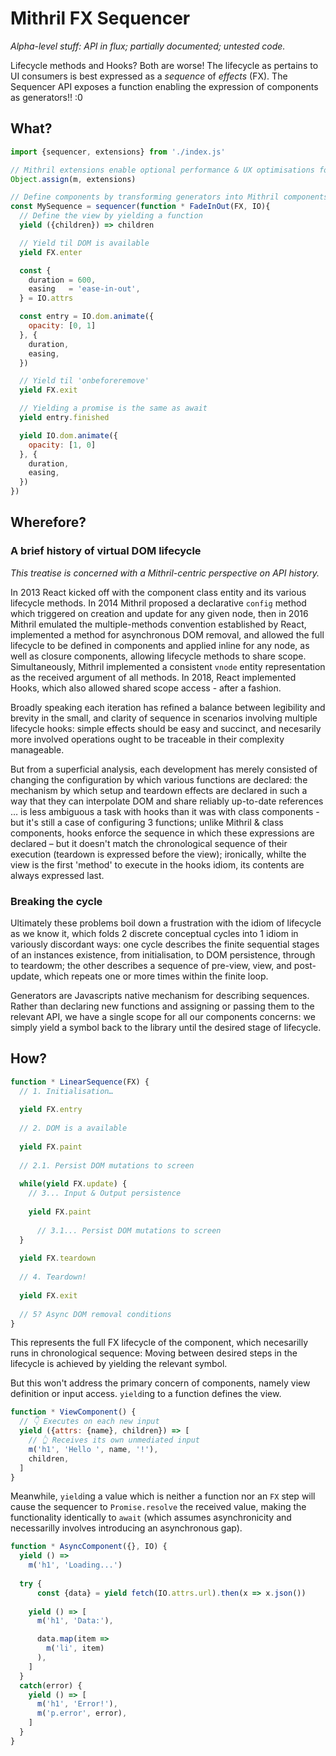 # Mithril FX Sequencer

*Alpha-level stuff: API in flux; partially documented; untested code.*

Lifecycle methods and Hooks? Both are worse! The lifecycle as pertains to UI consumers is best expressed as a *sequence* of *effects* (FX). The Sequencer API exposes a function enabling the expression of components as generators!! :0

## What?

```js
import {sequencer, extensions} from './index.js'

// Mithril extensions enable optional performance & UX optimisations for the advanced feature set
Object.assign(m, extensions)

// Define components by transforming generators into Mithril components via the sequencer function
const MySequence = sequencer(function * FadeInOut(FX, IO){
  // Define the view by yielding a function
  yield ({children}) => children

  // Yield til DOM is available
  yield FX.enter

  const {
    duration = 600,
    easing   = 'ease-in-out',
  } = IO.attrs

  const entry = IO.dom.animate({
    opacity: [0, 1]
  }, {
    duration,
    easing, 
  })

  // Yield til 'onbeforeremove'
  yield FX.exit

  // Yielding a promise is the same as await
  yield entry.finished

  yield IO.dom.animate({
    opacity: [1, 0]
  }, {
    duration,
    easing,
  })
})
```

## Wherefore?

### A brief history of virtual DOM lifecycle

*This treatise is concerned with a Mithril-centric perspective on API history.*

In 2013 React kicked off with the component class entity and its various lifecycle methods. In 2014 Mithril proposed a declarative `config` method which triggered on creation and update for any given node, then in 2016 Mithril emulated the multiple-methods convention established by React, implemented a method for asynchronous DOM removal, and allowed the full lifecycle to be defined in components and applied inline for any node, as well as closure components, allowing lifecycle methods to share scope. Simultaneously, Mithril implemented a consistent `vnode` entity representation as the received argument of all methods. In 2018, React implemented Hooks, which also allowed shared scope access - after a fashion.

Broadly speaking each iteration has refined a balance between legibility and brevity in the small, and clarity of sequence in scenarios involving multiple lifecycle hooks: simple effects should be easy and succinct, and necesarily more involved operations ought to be traceable in their complexity manageable.

But from a superficial analysis, each development has merely consisted of changing the configuration by which various functions are declared: the mechanism by which setup and teardown effects are declared in such a way that they can interpolate DOM and share reliably up-to-date references … is less ambiguous a task with hooks than it was with class components - but it's still a case of configuring 3 functions; unlike Mithril & class components, hooks enforce the sequence in which these expressions are declared – but it doesn't match the chronological sequence of their execution (teardown is expressed before the view); ironically, whilte the view is the first 'method' to execute in the hooks idiom, its contents are always expressed last. 

### Breaking the cycle

Ultimately these problems boil down a frustration with the idiom of lifecycle as we know it, which folds 2 discrete conceptual cycles into 1 idiom in variously discordant ways: one cycle describes the finite sequential stages of an instances existence, from initialisation, to DOM persistence, through to teardowm; the other describes a sequence of pre-view, view, and post-update, which repeats one or more times within the finite loop. 

Generators are Javascripts native mechanism for describing sequences. Rather than declaring new functions and assigning or passing them to the relevant API, we have a single scope for all our components concerns: we simply yield a symbol back to the library until the desired stage of lifecycle.

## How?

```js
function * LinearSequence(FX) {
  // 1. Initialisation…
  
  yield FX.entry
  
  // 2. DOM is a available
  
  yield FX.paint
  
  // 2.1. Persist DOM mutations to screen
  
  while(yield FX.update) {
    // 3... Input & Output persistence
    
    yield FX.paint
    
	  // 3.1... Persist DOM mutations to screen
  }
  
  yield FX.teardown
  
  // 4. Teardown!
  
  yield FX.exit
  
  // 5? Async DOM removal conditions 
}
```

This represents the full FX lifecycle of the component, which necesarilly runs in chronological sequence: Moving between desired steps in the lifecycle is achieved by yielding the relevant symbol. 

But this won't address the primary concern of components, namely view definition or input access. `yield`ing to a function defines the view.

```js
function * ViewComponent() {
  // 👇 Executes on each new input
  yield ({attrs: {name}, children}) => [
    // 👆 Receives its own unmediated input
    m('h1', 'Hello ', name, '!'),
    children,
  ]
}
```

Meanwhile, `yield`ing a value which is neither a function nor an `FX` step will cause the sequencer to `Promise.resolve` the received value, making the functionality identically to `await` (which assumes asynchronicity and necessarilly involves introducing an asynchronous gap).

```js
function * AsyncComponent({}, IO) {
  yield () =>
    m('h1', 'Loading...')
  
  try {
	  const {data} = yield fetch(IO.attrs.url).then(x => x.json())
  
    yield () => [
      m('h1', 'Data:'),

      data.map(item => 
        m('li', item)
      ),
    ]
  }
  catch(error) {
    yield () => [
      m('h1', 'Error!'),
      m('p.error', error),
    ]
  }
}
```

